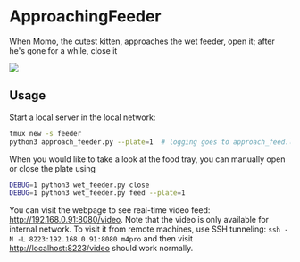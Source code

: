 # ApproachingFeeder
When Momo, the cutest kitten, approaches the wet feeder, open it; after he's gone for a while, close it

<!-- <video src='./example/example.mp4' width=360/> -->
![](https://github.com/user-attachments/assets/f6990f78-17a3-46dd-bc3b-a53d67fecad4)

## Usage

Start a local server in the local network:

```sh
tmux new -s feeder
python3 approach_feeder.py --plate=1  # logging goes to approach_feed.log
```

When you would like to take a look at the food tray, you can manually open or close the plate using

```sh
DEBUG=1 python3 wet_feeder.py close
DEBUG=1 python3 wet_feeder.py feed --plate=1
```

You can visit the webpage to see real-time video feed: <http://192.168.0.91:8080/video>.
Note that the video is only available for internal network.
To visit it from remote machines, use SSH tunneling: `ssh -N -L 8223:192.168.0.91:8080 m4pro` and then visit <http://localhost:8223/video> should work normally.
